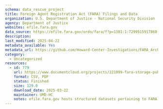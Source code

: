 ```yaml
---
schema: data_rescue_project 
title: Foreign Agent Registration Act (FARA) Filings and Data
organization: U.S. Department of Justice - National Security Division
agency: Department of Justice
websites: efile.fara.gov
data_source: https://efile.fara.gov/ords/fara/f?p=1381:1:7299515917868:::::
description: 
last_modified: 2025-04-22
metadata_available: Yes
metadata_url: https://github.com/Howard-Center-Investigations/FARA_Archive
category:
  - Uncategorized
resources:
  - id: 779
    url: https://www.documentcloud.org/projects/221099-fara-storage-public/
    format: CSV, PDF
    status: Finished
    size: 129.0
    download_date: 2025-03-22
    maintainer: UMD-HC
    notes: efile.fara.gov hosts structured datasets pertaining to FARA filings, but also csvs with urls leading to individual filings/PDFs. UMD HCIJ has archived the PDFs and CSVs and is continuing to update on a daily basis for as long as the data stays available on efile.fara.gov.
---
```

